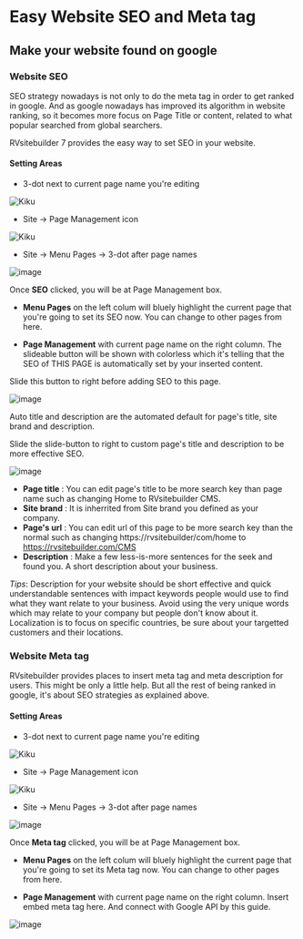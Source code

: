 # Easy Website SEO and Meta tag

## Make your website found on google

### Website SEO

SEO strategy nowadays is not only to do the meta tag in order to get ranked in google. And as google nowadays has improved its algorithm in website ranking, so it becomes more focus on Page Title or content, related to what popular searched from global searchers.

RVsitebuilder 7 provides the easy way to set SEO in your website.


#### Setting Areas
- 3-dot next to current page name you're editing

![Kiku](images/seo1.png)


- Site -> Page Management icon

![Kiku](images/visibility2.png)


- Site -> Menu Pages -> 3-dot after page names

![image](images/seo2.png)


Once **SEO** clicked, you will be at Page Management box.

- **Menu Pages** on the left colum will bluely highlight the current page that you're going to set its SEO now. You can change to other pages from here.

- **Page Management** with current page name on the right column. The slideable button will be shown with colorless which it's telling that the SEO of THIS PAGE is automatically set by your inserted content. 

Slide this button to right before adding SEO to this page.

![image](images/seo3.png)


Auto title and description are the automated default for page's title, site brand and description.

Slide the slide-button to right to custom page's title and description to be more effective SEO.

![image](images/seo4.png)

- **Page title** : You can edit page's title to be more search key than page name such as changing Home to RVsitebuilder CMS.
- **Site brand** : It is inherrited from Site brand you defined as your company.
- **Page's url** : You can edit url of this page to be more search key than the normal such as changing https://rvsitebuilder/com/home to https://rvsitebuilder.com/CMS
- **Description** : Make a few less-is-more sentences for the seek and found you. A short description about your business.

*Tips*: Description for your website should be short effective and quick understandable sentences with impact keywords people would use to find what they want relate to your business. Avoid using the very unique words which may relate to your company but people don't know about it. Localization is to focus on specific countries, be sure about your targetted customers and their locations.



### Website Meta tag

RVsitebuilder provides places to insert meta tag and meta description for users. This might be only a little help. But all the rest of being ranked in google, it's about SEO strategies as explained above.


#### Setting Areas
- 3-dot next to current page name you're editing

![Kiku](images/meta1.png)


- Site -> Page Management icon

![Kiku](images/visibility2.png)


- Site -> Menu Pages -> 3-dot after page names

![image](images/meta2.png)


Once **Meta tag** clicked, you will be at Page Management box.

- **Menu Pages** on the left colum will bluely highlight the current page that you're going to set its Meta tag now. You can change to other pages from here.

- **Page Management** with current page name on the right column. Insert embed meta tag here. And connect with Google API by this guide.

![image](images/meta3.png)

